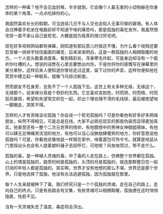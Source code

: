 怎样的一种毒？他不会见血封喉，半步就倒，它会像个人畜无害的小动物躲在你身体的某个角落，一点点吃掉你的心。

我固然喜欢长长的假期，可当连续几日不与人交也会陷入无事可做的窘境。有人体会过捧着手机坐在电脑前却不知道干啥的痛苦吗，那是孤独的毒在发作。我虽然很宅但一直不承认自己是死宅，大概是因为我真的很讨厌宅吧。

现在好多视频网站都有弹幕，刚知道有那玩意儿时我还不懂，为什么看个视频还要忍受被一排排字挡住画面的痛苦，后来渐渐明白，这是一群孤独的人相拥取暖的地方。一个人低头数着进度条，看到精彩处，浑身寒毛炸起，可是身边却没有一个能听你吐槽的人。想说的话憋在心里总要憋出内伤，于是你将你的感慨写在弹幕里的某分某秒，这样后来人便知道你曾经走过这里，留下过你的声音，这样你便和他在冥冥中建立起一种联系，就像飞鸟掠过断崖。

然而朋友不在身旁，总免不了一个人孤独下去。这世上有太多种无缘，无缘这个，无缘那个。说来缘分真是个奇妙的东西。它总喜欢变脸色，时而阴，时而晴，时而狂风暴雨，希望和失望常交织在一起，织出个理也理不清的毛线球，最后被绝望地一脚踢走，哭笑不得。

怎样的人才有资格谈论孤独？你会说一个死宅孤独吗？可是你看他有好多好多网络朋友，纵然不得相见，可是总是在线，大家不必顾忌现实的那层伪装而显得更加真实。他甚至还有一整个二次元世界的陪伴，有他臆想中的男神女神御姐萌妹，有他可以肆无忌惮痛哭流泪的地方，有他可以没心没肺放肆傻笑的地方，你好意思说他孤独吗？可是，你看他总像地鼠一样窝在家中，啃着面包可怜兮兮。就算是地鼠从门里探出头也会有人提着塑料锤子去招呼它，可他呢？风匆匆而过，带不走什么。

孤独的毒，是一种植入灵魂的毒，中了毒的人走在路上，仿佛整个世界都在孤独。山上的塔是孤独的，路旁的树是孤独的，头顶的月是孤独的，就连那群整日在一起打闹的年轻人都是孤独的。其实啊，世界才没有他想的那么不堪，世界还是那个世界，只是他选择了孤独，他没有办法逃避孤独，因为孤独就在那里。

每个人生来就被种下了毒，我们终究只是一个个孤独的灵魂，走在自己的路上，走向自己的终点。只是有些路会有交集，有些灵魂可以相拥取暖，孤独便在这时悄悄隐匿，恍若不见。  

当有一天灵魂失去了温度，毒症将会浮出。
